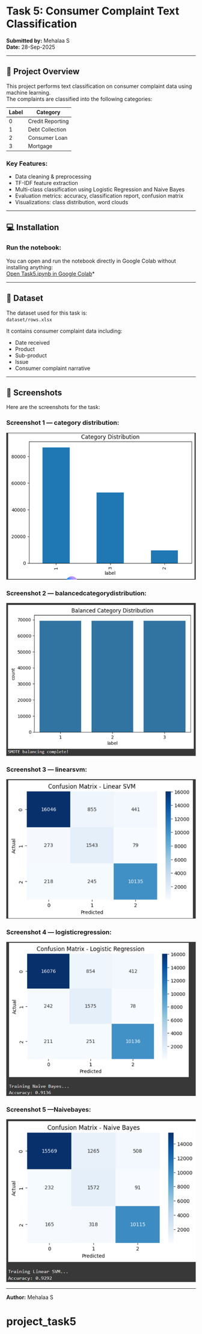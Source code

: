 # Task 5: Consumer Complaint Text Classification

**Submitted by:** Mehalaa S  
**Date:** 28-Sep-2025  

---

## 📌 Project Overview
This project performs text classification on consumer complaint data using machine learning.  
The complaints are classified into the following categories:

| Label | Category           |
|-------|--------------------|
| 0     | Credit Reporting   |
| 1     | Debt Collection    |
| 2     | Consumer Loan      |
| 3     | Mortgage           |

### Key Features:
- Data cleaning & preprocessing  
- TF-IDF feature extraction  
- Multi-class classification using Logistic Regression and Naive Bayes  
- Evaluation metrics: accuracy, classification report, confusion matrix  
- Visualizations: class distribution, word clouds  

---

## 💻 Installation
### Run the notebook:
You can open and run the notebook directly in Google Colab without installing anything:  
[Open Task5.ipynb in Google Colab](https://colab.research.google.com/drive/1_XSjz7pMzBxRzUD26_1s4Do5JFQ6LsNO#scrollTo=SjBdfhqQYJsd)*

---

## 📂 Dataset
The dataset used for this task is:  
`dataset/rows.xlsx`

It contains consumer complaint data including:
- Date received  
- Product  
- Sub-product  
- Issue  
- Consumer complaint narrative  

---

## 📸 Screenshots
Here are the screenshots for the task:

### Screenshot 1 — category distribution:
![Screenshot 1](screenshots/categorydistribution.png)

### Screenshot 2 — balancedcategorydistribution:
![Screenshot 2](screenshots/balancedcategorydistribution.png)

### Screenshot 3 — linearsvm:
![Screenshot 3](screenshots/linearsvm.png)

### Screenshot 4 — logisticregression:
![Screenshot 4](screenshots/logisticregression.png)

### Screenshot 5 —Naivebayes:
![Screenshot 5](screenshots/Naivebayes.png)

---

**Author:** Mehalaa S
# project_task5
